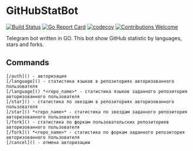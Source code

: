 # GitHubStatBot

[![Build Status](https://travis-ci.org/proshik/githubstatbot.svg?branch=master)](https://travis-ci.org/proshik/githubstatbot)
[![Go Report Card](https://goreportcard.com/badge/github.com/proshik/githubstatbot)](https://goreportcard.com/report/github.com/proshik/githubstatbot)
[![codecov](https://codecov.io/gh/proshik/jalmew/branch/master/graph/badge.svg)](https://codecov.io/gh/proshik/githubstatbot)
[![Contributions Welcome](https://img.shields.io/badge/contributions-welcome-brightgreen.svg?style=flat)](https://github.com/proshik/githubstatbot/issues)

Telegram bot written in GO. This bot show GitHub statistic by languages, stars and forks.

## Commands
```
[/auth]() - авторизация
[/language]() - статистика языков в репозиториях авторизованного пользователя
[/language]() *<repo_name>* - статистика языков заданного репозитория авторизованного пользователя
[/star]() - статистика по звездам в репозиториях авторизованного пользователя
[/star]() *<repo_name>* - статистика по звездам заданного репозитория авторизованного пользователя
[/fork]() - статистика по форкам пользовательских репозиториев авторизованного пользователя
[/fork]() *<repo_name>* - статистика по форкам заданного репозитория авторизованного пользователя
[/cancel]() - отмена авторизации
```
